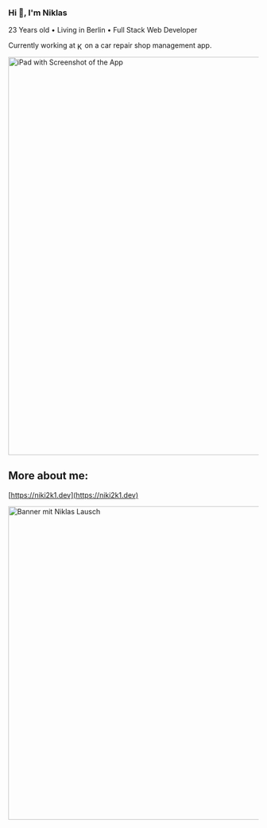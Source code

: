 ### Hi 👋, I'm Niklas
23 Years old • Living in Berlin • Full Stack Web Developer

Currently working at <a href="https://kabema.com" target="blank"><img align="center" src="https://github.com/user-attachments/assets/a4c0e0e6-6abd-463a-aaf1-6396616ea0bd" alt="KabemaGruppe Logo" height="15"/></a>on a car repair shop management app.

<img align="center" width="800" src="https://github.com/user-attachments/assets/a714d9f5-cdb6-4719-92c6-a76fd2e64803" alt="iPad with Screenshot of the App" />

## More about me:
[https://niki2k1.dev](https://niki2k1.dev)

<a href="https://niki2k1.dev" target="blank"><img align="center" width="630" src="https://next.niki2k1.dev/uploads/social-card-niki2k1_ZNRFTOYHK1.jpg" alt="Banner mit Niklas Lausch"/></a>
